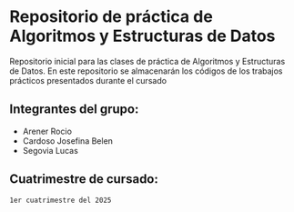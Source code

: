 # Repositorio de práctica de Algoritmos y Estructuras de Datos

Repositorio inicial para las clases de práctica de Algoritmos y Estructuras de Datos. En este repositorio se almacenarán los códigos de los trabajos prácticos presentados durante el cursado

## Integrantes del grupo:
- Arener Rocio
- Cardoso Josefina Belen
- Segovia Lucas

## Cuatrimestre de cursado:
    1er cuatrimestre del 2025

